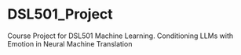 # DSL501_Project

Course Project for DSL501 Machine Learning.
Conditioning LLMs with Emotion in Neural Machine Translation
